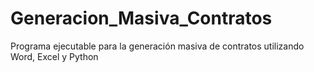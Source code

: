 # Generacion_Masiva_Contratos
Programa ejecutable para la generación masiva de contratos utilizando Word, Excel y Python
